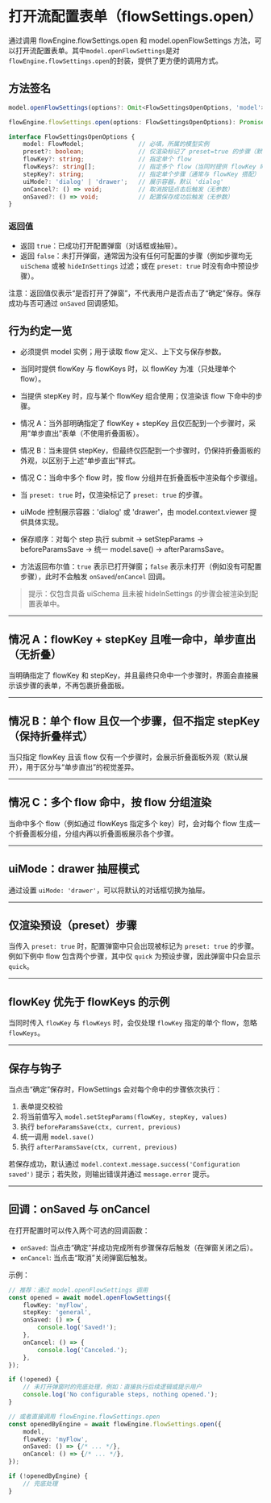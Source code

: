 # 打开流配置表单（flowSettings.open）

<!-- markdownlint-disable MD010 MD033 MD029 -->

通过调用 flowEngine.flowSettings.open 和 model.openFlowSettings 方法，可以打开流配置表单。其中`model.openFlowSettings`是对`flowEngine.flowSettings.open`的封装，提供了更方便的调用方式。

## 方法签名

```ts
model.openFlowSettings(options?: Omit<FlowSettingsOpenOptions, 'model'>): Promise<boolean>;

flowEngine.flowSettings.open(options: FlowSettingsOpenOptions): Promise<boolean>;

interface FlowSettingsOpenOptions {
	model: FlowModel;               // 必填，所属的模型实例
	preset?: boolean;               // 仅渲染标记了 preset=true 的步骤（默认 false）
	flowKey?: string;               // 指定单个 flow
	flowKeys?: string[];            // 指定多个 flow（当同时提供 flowKey 时被忽略）
	stepKey?: string;               // 指定单个步骤（通常与 flowKey 搭配）
	uiMode?: 'dialog' | 'drawer';   // 展示容器，默认 'dialog'
	onCancel?: () => void;          // 取消按钮点击后触发（无参数）
	onSaved?: () => void;           // 配置保存成功后触发（无参数）
}
```

### 返回值

- 返回 `true`：已成功打开配置弹窗（对话框或抽屉）。
- 返回 `false`：未打开弹窗，通常因为没有任何可配置的步骤（例如步骤均无 `uiSchema` 或被 `hideInSettings` 过滤；或在 `preset: true` 时没有命中预设步骤）。

注意：返回值仅表示“是否打开了弹窗”，不代表用户是否点击了“确定”保存。保存成功与否可通过 `onSaved` 回调感知。

## 行为约定一览

- 必须提供 model 实例；用于读取 flow 定义、上下文与保存参数。
- 当同时提供 flowKey 与 flowKeys 时，以 flowKey 为准（只处理单个 flow）。
- 当提供 stepKey 时，应与某个 flowKey 组合使用；仅渲染该 flow 下命中的步骤。
- 情况 A：当外部明确指定了 flowKey + stepKey 且仅匹配到一个步骤时，采用“单步直出”表单（不使用折叠面板）。
- 情况 B：当未提供 stepKey，但最终仅匹配到一个步骤时，仍保持折叠面板的外观，以区别于上述“单步直出”样式。
- 情况 C：当命中多个 flow 时，按 flow 分组并在折叠面板中渲染每个步骤组。
- 当 `preset: true` 时，仅渲染标记了 `preset: true` 的步骤。
- uiMode 控制展示容器：'dialog' 或 'drawer'，由 model.context.viewer 提供具体实现。
- 保存顺序：对每个 step 执行 submit -> setStepParams -> beforeParamsSave -> 统一 model.save() -> afterParamsSave。

- 方法返回布尔值：`true` 表示已打开弹窗；`false` 表示未打开（例如没有可配置步骤），此时不会触发 `onSaved`/`onCancel` 回调。

> 提示：仅包含具备 uiSchema 且未被 hideInSettings 的步骤会被渲染到配置表单中。

---

## 情况 A：flowKey + stepKey 且唯一命中，单步直出（无折叠）

当明确指定了 flowKey 和 stepKey，并且最终只命中一个步骤时，界面会直接展示该步骤的表单，不再包裹折叠面板。

<code src="./case-a-single-step-direct.tsx"></code>

---

## 情况 B：单个 flow 且仅一个步骤，但不指定 stepKey（保持折叠样式）

当只指定 flowKey 且该 flow 仅有一个步骤时，会展示折叠面板外观（默认展开），用于区分与“单步直出”的视觉差异。

<code src="./case-b-single-flow-single-step-collapse.tsx"></code>

---

## 情况 C：多个 flow 命中，按 flow 分组渲染

当命中多个 flow（例如通过 flowKeys 指定多个 key）时，会对每个 flow 生成一个折叠面板分组，分组内再以折叠面板展示各个步骤。

<code src="./case-c-multi-flows-grouped.tsx"></code>

---

## uiMode：drawer 抽屉模式

通过设置 `uiMode: 'drawer'`，可以将默认的对话框切换为抽屉。

<code src="./ui-mode-drawer.tsx"></code>

---

## 仅渲染预设（preset）步骤

当传入 `preset: true` 时，配置弹窗中只会出现被标记为 `preset: true` 的步骤。例如下例中 flow 包含两个步骤，其中仅 `quick` 为预设步骤，因此弹窗中只会显示 `quick`。

<code src="./preset-only-steps.tsx"></code>

---

## flowKey 优先于 flowKeys 的示例

当同时传入 `flowKey` 与 `flowKeys` 时，会仅处理 `flowKey` 指定的单个 flow，忽略 `flowKeys`。

<code src="./priority-flowKey-over-flowKeys.tsx"></code>

---

## 保存与钩子

当点击“确定”保存时，FlowSettings 会对每个命中的步骤依次执行：

1. 表单提交校验
2. 将当前值写入 `model.setStepParams(flowKey, stepKey, values)`
3. 执行 `beforeParamsSave(ctx, current, previous)`
4. 统一调用 `model.save()`
5. 执行 `afterParamsSave(ctx, current, previous)`

若保存成功，默认通过 `model.context.message.success('Configuration saved')` 提示；若失败，则输出错误并通过 `message.error` 提示。

---

## 回调：onSaved 与 onCancel

在打开配置时可以传入两个可选的回调函数：

- `onSaved`: 当点击“确定”并成功完成所有步骤保存后触发（在弹窗关闭之后）。
- `onCancel`: 当点击“取消”关闭弹窗后触发。

示例：

```ts
// 推荐：通过 model.openFlowSettings 调用
const opened = await model.openFlowSettings({
	flowKey: 'myFlow',
	stepKey: 'general',
	onSaved: () => {
		console.log('Saved!');
	},
	onCancel: () => {
		console.log('Canceled.');
	},
});

if (!opened) {
	// 未打开弹窗时的兜底处理，例如：直接执行后续逻辑或提示用户
	console.log('No configurable steps, nothing opened.');
}

// 或者直接调用 flowEngine.flowSettings.open
const openedByEngine = await flowEngine.flowSettings.open({
	model,
	flowKey: 'myFlow',
	onSaved: () => {/* ... */},
	onCancel: () => {/* ... */},
});

if (!openedByEngine) {
	// 兜底处理
}
```
